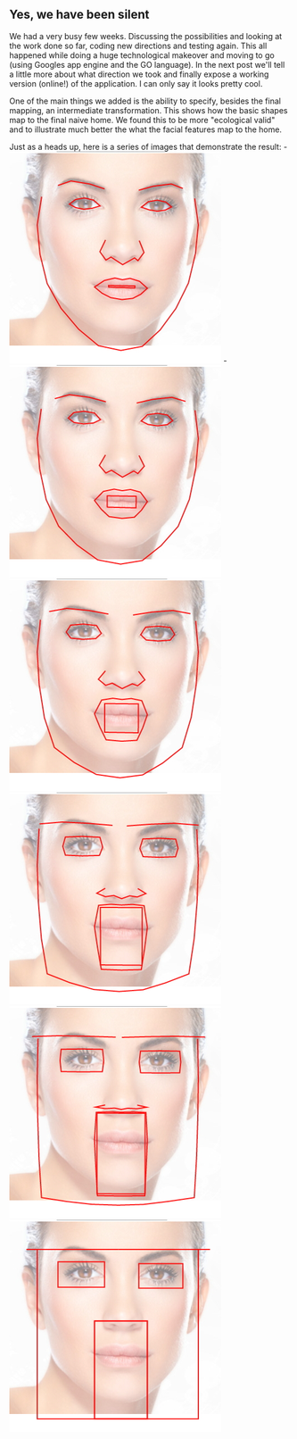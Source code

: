 ## Yes, we have been silent
We had a very busy few weeks. Discussing the possibilities and looking at the work done so far, coding new directions and testing again. This all happened while doing a huge technological makeover and moving to go (using Googles app engine and the GO language). In the next post we'll tell a little more about what direction we took and finally expose a working version (online!) of the application. I can only say it looks pretty cool.

One of the main things we added is the ability to specify, besides the final mapping, an intermediate transformation. This shows how the basic shapes map to the final naive home. We found this to be more "ecological valid" and to illustrate much better the what the facial features map to the home.

Just as a heads up, here is a series of images that demonstrate the result:
-![](/project_images/hf-series/mix-001.jpg)
-![](/project_images/hf-series/mix-002.jpg)
![](/project_images/hf-series/mix-003.jpg)
![](/project_images/hf-series/mix-004.jpg)
![](/project_images/hf-series/mix-005.jpg)
![](/project_images/hf-series/mix-006.jpg)